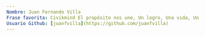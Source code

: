 ```yaml
---
Nombre: Juan Fernando Villa
Frase favorita: Civikmind El propósito nos une, Un logro, Una vida, Un sueño, nunca más sentiré que he fracasado
Usuario Github: [juanfvilla](https://github.com/juanfvilla)
---
```

